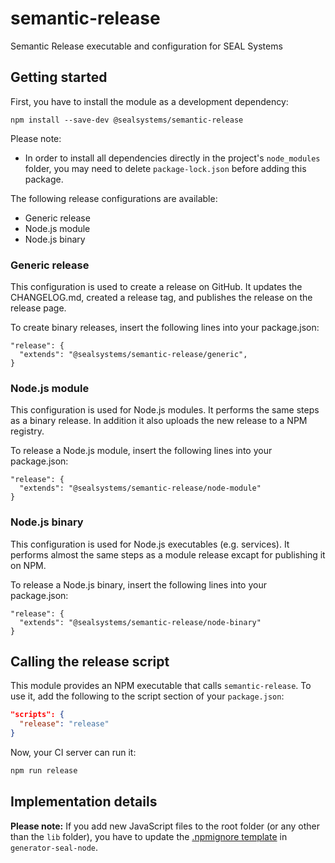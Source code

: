 # semantic-release

Semantic Release executable and configuration for SEAL Systems

## Getting started

First, you have to install the module as a development dependency:

```shell
npm install --save-dev @sealsystems/semantic-release
```

Please note:

- In order to install all dependencies directly in the project's `node_modules` folder, you may need to delete `package-lock.json` before adding this package.

The following release configurations are available:

- Generic release
- Node.js module
- Node.js binary

### Generic release

This configuration is used to create a release on GitHub. It updates the CHANGELOG.md, created a release tag, and publishes the release on the release page.  

To create binary releases, insert the following lines into your package.json:

```
"release": {
  "extends": "@sealsystems/semantic-release/generic",
}
```

### Node.js module

This configuration is used for Node.js modules. It performs the same steps as a binary release. In addition it also uploads the new release to a NPM registry.

To release a Node.js module, insert the following lines into your package.json:

```
"release": {
  "extends": "@sealsystems/semantic-release/node-module"
}
```

### Node.js binary

This configuration is used for Node.js executables (e.g. services). It performs almost the same steps as a module release excapt for publishing it on NPM.

To release a Node.js binary, insert the following lines into your package.json:

```
"release": {
  "extends": "@sealsystems/semantic-release/node-binary"
}
```

## Calling the release script

This module provides an NPM executable that calls `semantic-release`. To use it, add the following to the script section of your `package.json`:

```json
"scripts": {
  "release": "release"
}
```

Now, your CI server can run it:

```bash
npm run release
```

## Implementation details

**Please note:** If you add new JavaScript files to the root folder (or any other than the `lib` folder), you have to update the [.npmignore template](https://github.com/sealsystems/generator-seal-node/blob/master/lib/tasks/oss-module/update/templates/_npmignore) in `generator-seal-node`.
